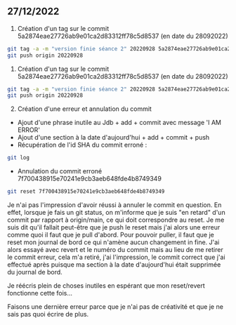 ## 27/12/2022
1. Création d'un tag sur le commit 5a2874eae27726ab9e01ca2d83312ff78c5d8537 (en date du 28092022)
```bash
git tag -a -m "version finie séance 2" 20220928 5a2874eae27726ab9e01ca2d83312ff78c5d8537
git push origin 20220928
```
1. Création d'un tag sur le commit 5a2874eae27726ab9e01ca2d83312ff78c5d8537 (en date du 28092022)
```bash
git tag -a -m "version finie séance 2" 20220928 5a2874eae27726ab9e01ca2d83312ff78c5d8537
git push origin 20220928
```
2. Création d'une erreur et annulation du commit
- Ajout d'une phrase inutile au Jdb + add + commit avec message 'I AM ERROR'
- Ajout d'une section à la date d'aujourd'hui + add + commit + push
- Récupération de l'id SHA du commit erroné : 
```bash
git log
```
- Annulation du commit erroné 7f700438915e70241e9cb3aeb648fde4b8749349
```bash
git reset 7f700438915e70241e9cb3aeb648fde4b8749349
```
Je n'ai pas l'impression d'avoir réussi à annuler le commit en question. En effet, lorsque je fais un git status, on m'informe que je suis "en retard" d'un commit par rapport à origin/main, ce qui doit correspondre au reset. Je me suis dit qu'il fallait peut-être que je push le reset mais j'ai alors une erreur comme quoi il faut que je pull d'abord. Pour pouvoir puller, il faut que je reset mon journal de bord ce qui n'amène aucun changement in fine. J'ai alors essayé avec revert et le numéro du commit mais au lieu de me retirer le commit erreur, cela m'a retiré, j'ai l'impression, le commit correct que j'ai effectué après puisque ma section à la date d'aujourd'hui était supprimée du journal de bord.

Je réécris plein de choses inutiles en espérant que mon reset/revert fonctionne cette fois...

Faisons une dernière erreur parce que je n'ai pas de créativité et que je ne sais pas quoi écrire de plus.
